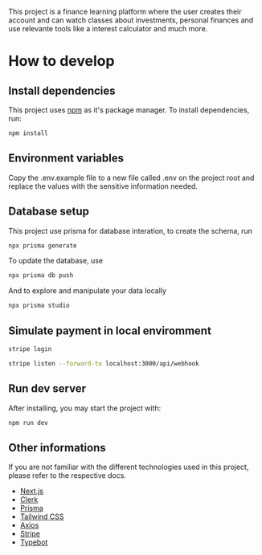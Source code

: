 This project is a finance learning platform where the user creates their account and can watch classes about investments, personal finances and use relevante tools like a interest calculator and much more.

# How to develop

## Install dependencies
This project uses [npm](https://www.npmjs.com/) as it's package manager. To install dependencies, run:

```bash
npm install
``` 

## Environment variables
Copy the .env.example file to a new file called .env on the project root and replace the values with the sensitive information needed.

## Database setup
This project use prisma for database interation, to create the schema, run
```bash
npx prisma generate
```

To update the database, use
```bash
npx prisma db push
```

And to explore and manipulate your data locally
```bash
npx prisma studio
```

## Simulate payment in local enviromment

```bash
stripe login
```

```bash
stripe listen --forward-to localhost:3000/api/webhook
```

## Run dev server
After installing, you may start the project with:
```bash
npm run dev
```
## Other informations
If you are not familiar with the different technologies used in this project, please refer to the respective docs.

- [Next.js](https://nextjs.org)
- [Clerk](https://clerk.com/g)
- [Prisma](https://prisma.io)
- [Tailwind CSS](https://tailwindcss.com)
- [Axios](https://axios-http.com/)
- [Stripe](https://stripe.com/br)
- [Typebot](https://www.typebot.io/)